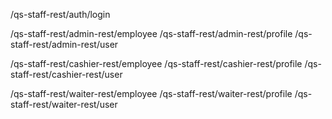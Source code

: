 /qs-staff-rest/auth/login

/qs-staff-rest/admin-rest/employee
/qs-staff-rest/admin-rest/profile
/qs-staff-rest/admin-rest/user

/qs-staff-rest/cashier-rest/employee
/qs-staff-rest/cashier-rest/profile
/qs-staff-rest/cashier-rest/user

/qs-staff-rest/waiter-rest/employee
/qs-staff-rest/waiter-rest/profile
/qs-staff-rest/waiter-rest/user